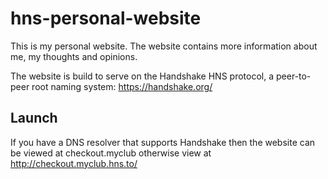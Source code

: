 # hns-personal-website

This is my personal website. The website contains more information about me, my thoughts and opinions.

The website is build to serve on the Handshake HNS protocol, a peer-to-peer root naming system: https://handshake.org/ 

## Launch
If you have a DNS resolver that supports Handshake then the website can be viewed at checkout.myclub
otherwise view at http://checkout.myclub.hns.to/

